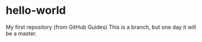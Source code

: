 # hello-world
My first repository (from GitHub Guides)
This is a branch, but one day it will be a master.
